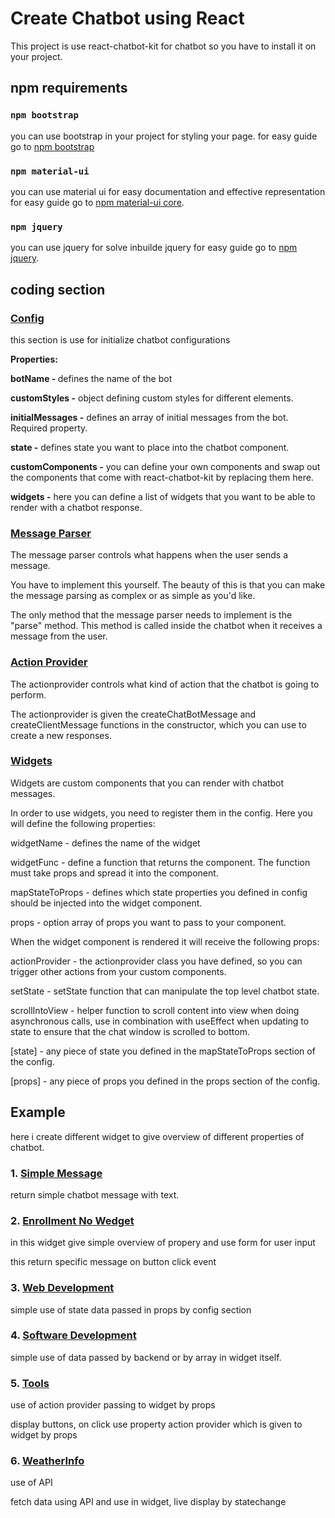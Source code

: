 # Create Chatbot using React 

This project is use react-chatbot-kit for chatbot so you have to install it on your project.

## npm requirements

### `npm bootstrap`

you can use bootstrap in your project for styling your page.
for easy guide go to [npm bootstrap](https://www.npmjs.com/package/bootstrap)

### `npm material-ui`

you can use material ui for easy documentation and effective representation
for easy guide go to [npm material-ui core](https://www.npmjs.com/package/@material-ui/core).

### `npm jquery`

you can use jquery for solve inbuilde jquery
for easy guide go to [npm jquery](https://www.npmjs.com/package/jquery).

## coding section

### [Config](https://github.com/kakadiyakeyur53/chatbot-using-react/blob/main/src/Config.jsx)
this section is use for initialize chatbot configurations

<b>Properties:</b>

<b>botName - </b>defines the name of the bot

<b>customStyles -</b> object defining custom styles for different elements.

<b>initialMessages -</b> defines an array of initial messages from the bot. Required property.

<b>state -</b> defines state you want to place into the chatbot component.

<b>customComponents -</b> you can define your own components and swap out the components that come with react-chatbot-kit by replacing them here.

<b>widgets -</b> here you can define a list of widgets that you want to be able to render with a chatbot response.

### [Message Parser](https://github.com/kakadiyakeyur53/chatbot-using-react/blob/main/src/MessageParser.jsx)

The message parser controls what happens when the user sends a message.

You have to implement this yourself. The beauty of this is that you can make the message parsing as complex or as simple as you'd like.

The only method that the message parser needs to implement is the "parse" method. This method is called inside the chatbot when it receives a message from the user.

### [Action Provider](https://github.com/kakadiyakeyur53/chatbot-using-react/blob/main/src/ActionProvider.jsx)

The actionprovider controls what kind of action that the chatbot is going to perform.

The actionprovider is given the createChatBotMessage and createClientMessage functions in the constructor, which you can use to create a new responses.

### [Widgets](https://github.com/kakadiyakeyur53/chatbot-using-react/tree/main/src/widgets)

Widgets are custom components that you can render with chatbot messages.

In order to use widgets, you need to register them in the config. Here you will define the following properties:

widgetName - defines the name of the widget

widgetFunc - define a function that returns the component. The function must take props and spread it into the component.

mapStateToProps - defines which state properties you defined in config should be injected into the widget component.

props - option array of props you want to pass to your component.

When the widget component is rendered it will receive the following props:

actionProvider - the actionprovider class you have defined, so you can trigger other actions from your custom components.

setState - setState function that can manipulate the top level chatbot state.

scrollIntoView - helper function to scroll content into view when doing asynchronous calls, use in combination with useEffect when updating to state to ensure that the chat window is scrolled to bottom.

[state] - any piece of state you defined in the mapStateToProps section of the config.

[props] - any piece of props you defined in the props section of the config.

## Example

here i create different widget to give overview of different properties of chatbot.
### 1. [Simple Message]()

return simple chatbot message with text.

### 2. [Enrollment No Wedget](https://github.com/kakadiyakeyur53/chatbot-using-react/blob/main/src/widgets/EnrollmentNo.jsx)

in this widget give simple overview of propery and use form for user input

this return specific message on button click event

### 3. [Web Development](https://github.com/kakadiyakeyur53/chatbot-using-react/blob/main/src/widgets/WebDevelopment.jsx)

simple use of state data passed in props by config section

### 4. [Software Development](https://github.com/kakadiyakeyur53/chatbot-using-react/blob/main/src/widgets/SoftwareDevelopment.jsx)

simple use of data passed by backend or by array in widget itself.

### 5. [Tools](https://github.com/kakadiyakeyur53/chatbot-using-react/blob/main/src/widgets/Tools.jsx)

use of action provider passing to widget by props

display buttons, on click use property action provider which is given to widget by props

### 6. [WeatherInfo](https://github.com/kakadiyakeyur53/chatbot-using-react/blob/main/src/widgets/WeatherInfo.jsx)

use of API

fetch data using API and use in widget, live display by statechange

